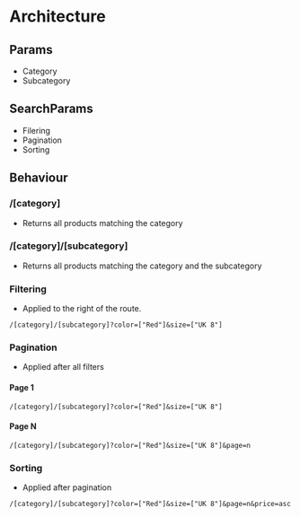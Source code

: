 # Architecture

## Params

- Category
- Subcategory

## SearchParams

- Filering
- Pagination
- Sorting

## Behaviour

### /[category]

- Returns all products matching the category

### /[category]/[subcategory]

- Returns all products matching the category and the subcategory

### Filtering

- Applied to the right of the route.

```
/[category]/[subcategory]?color=["Red"]&size=["UK 8"]
```

### Pagination

- Applied after all filters

#### Page 1

```
/[category]/[subcategory]?color=["Red"]&size=["UK 8"]
```

#### Page N

```
/[category]/[subcategory]?color=["Red"]&size=["UK 8"]&page=n
```

### Sorting

- Applied after pagination

```
/[category]/[subcategory]?color=["Red"]&size=["UK 8"]&page=n&price=asc
```
